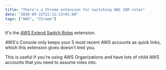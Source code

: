 ```yaml
---
title: "There's a Chrome extension for switching AWS IAM roles"
date: "2020-09-22T22:12:13+01:00"
tags: ["AWS", "Chrome"]
---
```


It's the [AWS Extend Switch Roles](https://chrome.google.com/webstore/detail/aws-extend-switch-roles/jpmkfafbacpgapdghgdpembnojdlgkdl?hl=en)
extension.

AWS's Console only keeps your 5 most recent AWS accounts as quick links, which
this extension gives doesn't limit you.

This is useful if you're using AWS Organizations and have lots of child AWS
accounts that you need to assume roles into.
